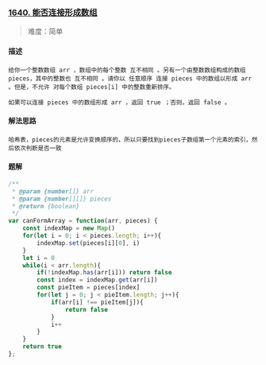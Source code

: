 ### [1640. 能否连接形成数组](https://leetcode.cn/problems/check-array-formation-through-concatenation/)

> 难度：简单

#### 描述
```
给你一个整数数组 arr ，数组中的每个整数 互不相同 。另有一个由整数数组构成的数组 pieces，其中的整数也 互不相同 。请你以 任意顺序 连接 pieces 中的数组以形成 arr 。但是，不允许 对每个数组 pieces[i] 中的整数重新排序。

如果可以连接 pieces 中的数组形成 arr ，返回 true ；否则，返回 false 。
```

#### 解法思路
```
哈希表，pieces的元素是允许变换顺序的，所以只要找到pieces子数组第一个元素的索引，然后依次判断是否一致
```

#### 题解

```JavaScript
/**
 * @param {number[]} arr
 * @param {number[][]} pieces
 * @return {boolean}
 */
var canFormArray = function(arr, pieces) {
    const indexMap = new Map()
    for(let i = 0; i < pieces.length; i++){
        indexMap.set(pieces[i][0], i)
    }
    let i = 0
    while(i < arr.length){
        if(!indexMap.has(arr[i])) return false
        const index = indexMap.get(arr[i])
        const pieItem = pieces[index]
        for(let j = 0; j < pieItem.length; j++){
            if(arr[i] !== pieItem[j]){
                return false
            }
            i++
        }
    }
    return true
};
```